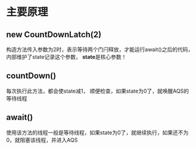 
# 主要原理

## new CountDownLatch(2)

构造方法传入参数为2时，表示等待两个门闩释放，才能运行await()之后的代码，
内部维护了state记录这个参数，
**state**是核心参数！

## countDown()

每次执行此方法，都会使state减1，
顺便检查，如果state为0了，就唤醒AQS的等待线程

## await()

使用该方法的线程一般是等待线程，如果state为0了，就继续执行，如果还不为0，就阻塞该线程，并进入AQS



